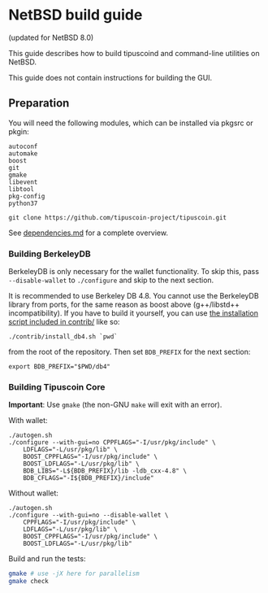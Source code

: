 NetBSD build guide
======================
(updated for NetBSD 8.0)

This guide describes how to build tipuscoind and command-line utilities on NetBSD.

This guide does not contain instructions for building the GUI.

Preparation
-------------

You will need the following modules, which can be installed via pkgsrc or pkgin:

```
autoconf
automake
boost
git
gmake
libevent
libtool
pkg-config
python37

git clone https://github.com/tipuscoin-project/tipuscoin.git
```

See [dependencies.md](dependencies.md) for a complete overview.

### Building BerkeleyDB

BerkeleyDB is only necessary for the wallet functionality. To skip this, pass
`--disable-wallet` to `./configure` and skip to the next section.

It is recommended to use Berkeley DB 4.8. You cannot use the BerkeleyDB library
from ports, for the same reason as boost above (g++/libstd++ incompatibility).
If you have to build it yourself, you can use [the installation script included
in contrib/](/contrib/install_db4.sh) like so:

```shell
./contrib/install_db4.sh `pwd`
```

from the root of the repository. Then set `BDB_PREFIX` for the next section:

```shell
export BDB_PREFIX="$PWD/db4"
```

### Building Tipuscoin Core

**Important**: Use `gmake` (the non-GNU `make` will exit with an error).

With wallet:
```
./autogen.sh
./configure --with-gui=no CPPFLAGS="-I/usr/pkg/include" \
    LDFLAGS="-L/usr/pkg/lib" \
    BOOST_CPPFLAGS="-I/usr/pkg/include" \
    BOOST_LDFLAGS="-L/usr/pkg/lib" \
    BDB_LIBS="-L${BDB_PREFIX}/lib -ldb_cxx-4.8" \
    BDB_CFLAGS="-I${BDB_PREFIX}/include"
```

Without wallet:
```
./autogen.sh
./configure --with-gui=no --disable-wallet \
    CPPFLAGS="-I/usr/pkg/include" \
    LDFLAGS="-L/usr/pkg/lib" \
    BOOST_CPPFLAGS="-I/usr/pkg/include" \
    BOOST_LDFLAGS="-L/usr/pkg/lib"
```

Build and run the tests:
```bash
gmake # use -jX here for parallelism
gmake check
```
